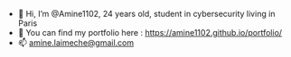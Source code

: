 - 👋 Hi, I’m @Amine1102, 24 years old, student in cybersecurity living in Paris
- 👀  You can find my portfolio here : https://amine1102.github.io/portfolio/
- 📫 amine.laimeche@gmail.com

<!---
Amine1102/Amine1102 is a ✨ special ✨ repository because its `README.md` (this file) appears on your GitHub profile.
You can click the Preview link to take a look at your changes.
--->

